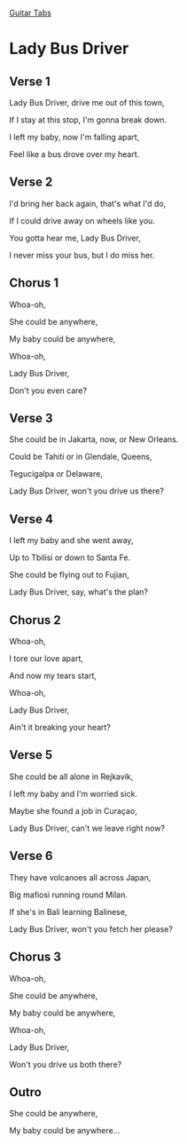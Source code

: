 [Guitar Tabs](index.md)

# Lady Bus Driver

## Verse 1

Lady Bus Driver, drive me out of this town,

If I stay at this stop, I'm gonna break down.

I left my baby, now I'm falling apart,

Feel like a bus drove over my heart.

## Verse 2

I'd bring her back again, that's what I'd do,

If I could drive away on wheels like you.

You gotta hear me, Lady Bus Driver,

I never miss your bus, but I do miss her.

## Chorus 1

Whoa-oh,

She could be anywhere,

My baby could be anywhere,

Whoa-oh,

Lady Bus Driver,

Don't you even care?

## Verse 3

She could be in Jakarta, now, or New Orleans.

Could be Tahiti or in Glendale, Queens,

Tegucigalpa or Delaware,

Lady Bus Driver, won't you drive us there?

## Verse 4

I left my baby and she went away,

Up to Tbilisi or down to Santa Fe.

She could be flying out to Fujian,

Lady Bus Driver, say, what's the plan?

## Chorus 2

Whoa-oh,

I tore our love apart,

And now my tears start,

Whoa-oh,

Lady Bus Driver,

Ain't it breaking your heart?

## Verse 5

She could be all alone in Rejkavik,

I left my baby and I'm worried sick.

Maybe she found a job in Curaçao,

Lady Bus Driver, can't we leave right now?

## Verse 6

They have volcanoes all across Japan,

Big mafiosi running round Milan.

If she's in Bali learning Balinese,

Lady Bus Driver, won't you fetch her please?

## Chorus 3

Whoa-oh,

She could be anywhere,

My baby could be anywhere,

Whoa-oh,

Lady Bus Driver,

Won't you drive us both there?

## Outro

She could be anywhere,

My baby could be anywhere...